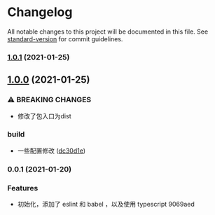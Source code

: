 # Changelog

All notable changes to this project will be documented in this file. See [standard-version](https://github.com/conventional-changelog/standard-version) for commit guidelines.

### [1.0.1](https://github.com/776A0A/sharedjs-shared/compare/v2.0.0...v1.0.1) (2021-01-25)

## [1.0.0](https://github.com/776A0A/sharedjs-shared/compare/v1.0.0...v2.0.0) (2021-01-25)


### ⚠ BREAKING CHANGES

* 修改了包入口为dist

### build

* 一些配置修改 ([dc30d1e](https://github.com/776A0A/sharedjs-shared/commit/dc30d1ee9d32a0e38cd0df0b63b155a88c689063))

### 0.0.1 (2021-01-20)


### Features

* 初始化，添加了 eslint 和 babel ，以及使用 typescript 9069aed
